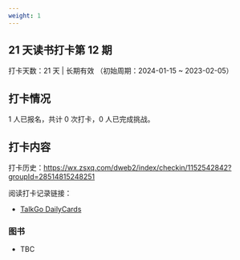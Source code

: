 ```yaml
---
weight: 1
---
```


## 21 天读书打卡第 12 期

打卡天数：21 天 | 长期有效 （初始周期：2024-01-15 ~ 2023-02-05）

## 打卡情况

1 人已报名，共计 0 次打卡，0 人已完成挑战。

## 打卡内容

打卡历史：https://wx.zsxq.com/dweb2/index/checkin/1152542842?groupId=28514815248251

阅读打卡记录链接：
- [TalkGo DailyCards](https://talkgo.news/card/page)

### 图书

- TBC
